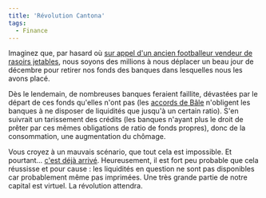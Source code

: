 ```yaml
---
title: 'Révolution Cantona'
tags:
  - Finance
---
```


Imaginez que, par hasard où
[sur appel d'un ancien footballeur vendeur de rasoirs jetables](https://www.bakchich.info/france/2010/10/12/la-cantona-revolution-58811 "Appel à la révolution d'Eric Cantona sur Bakchich.info"),
nous soyons des millions à nous déplacer un beau jour de décembre pour retirer
nos fonds des banques dans lesquelles nous les avons placé.

<!-- more -->

Dès le lendemain, de nombreuses banques feraient faillite, dévastées par le
départ de ces fonds qu'elles n'ont pas (les
[accords de Bâle](http://fr.wikipedia.org/wiki/B%C3%A2le_II#Pilier_I_:_l.27exigence_de_fonds_propres 'Exigence de Fonds Propres dans les accords de Bâle II - Wikipedia')
n'obligent les banques à ne disposer de liquidités que jusqu'à un certain
ratio). S'en suivrait un tarissement des crédits (les banques n'ayant plus le
droit de prêter par ces mêmes obligations de ratio de fonds propres), donc de la
consommation, une augmentation du chômage.

Vous croyez à un mauvais scénario, que tout cela est impossible. Et pourtant…
[c'est déjà arrivé](http://fr.wikipedia.org/wiki/Krach_de_1929 'Article sur le Krach de 1929 sur Wikipédia').
Heureusement, il est fort peu probable que cela réussisse et pour cause&nbsp;:
les liquidités en question ne sont pas disponibles car probablement même pas
imprimées. Une très grande partie de notre capital est virtuel. La révolution
attendra.
